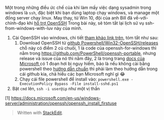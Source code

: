 
Một trong những điều ức chế của khi làm mấy việc dạng sysadmin trong windows là `ssh`, đặc biệt khi bạn dùng laptop chạy windows, và manage một đống server chạy linux. 
May thay, từ Win 10, đội của anh Bill đã về-với-chính-đạo khi [hỗ trợ OpenSSH](https://quantrimang.com/cach-cai-dat-openssh-tren-windows-10-145183) 
Trong bài này, sẽ tóm tắt lại lịch sử vụ ssh-from-windows-with-luv này của mình. 
1. Cài OpenSSH vào windows, chi tiết [tham khảo link trên](https://quantrimang.com/cach-cai-dat-openssh-tren-windows-10-145183), tóm tắt như sau: 
    1. Download OpenSSH từ [github Powershell/Win32-OpenSSH/releases](https://github.com/PowerShell/Win32-OpenSSH/releases)
    chỗ này có điểm 2 củ chuối, 1 là code của openssh-for-windows thì nằm trong https://github.com/PowerShell/openssh-portable, nhưng release và issue của nó thì nằm đây, 
    2 là trong trang [docs của Microsoft ](https://docs.microsoft.com/en-us/windows-server/administration/openssh/openssh_install_firstuse)có 1 đoạn hơi bị nguy hiểm, bảo là nếu không cài bằng powershell theo [hướng dẫn chuẩn](1) thì phải làm theo hướng dẫn trong cái github kia, chả hiểu các bạn Microsoft nghĩ gì :joy:
    2. Chạy cái file powershell để install vào: `powershell.exe -ExecutionPolicy Bypass -File install-sshd.ps1`
2. Bật `cmd` lên, `ssh -i user@ip` như một vị thần


[1] https://docs.microsoft.com/en-us/windows-server/administration/openssh/openssh_install_firstuse

> Written with [StackEdit](https://stackedit.io/).
